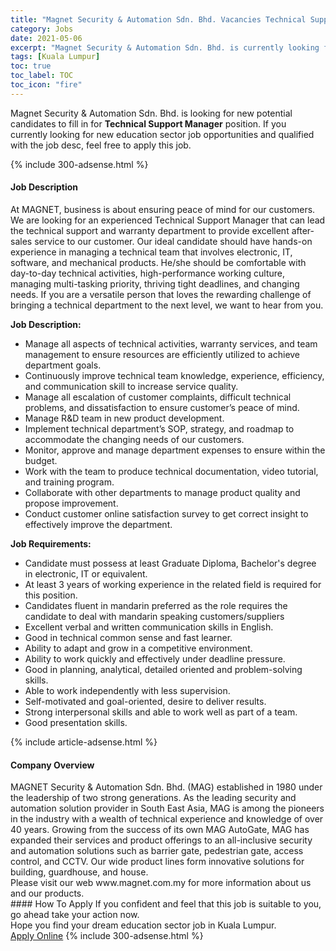 ```yaml
---
title: "Magnet Security & Automation Sdn. Bhd. Vacancies Technical Support Manager" 
category: Jobs 
date: 2021-05-06 
excerpt: "Magnet Security & Automation Sdn. Bhd. is currently looking for suitable person to fill in the Technical Support Manager which positioned at Kuala Lumpur" 
tags: [Kuala Lumpur] 
toc: true 
toc_label: TOC 
toc_icon: "fire" 
--- 
```


<p>Magnet Security & Automation Sdn. Bhd. is looking for new potential candidates to fill in for <b>Technical Support Manager</b> position. If you currently looking for new education sector job opportunities and qualified with the job desc, feel free to apply this job.
</p>{% include 300-adsense.html %} 
<div><div><h4>Job Description</h4></div><div><div><span><div><p>At MAGNET, business is about ensuring peace of mind for our customers. We are looking for an experienced Technical Support Manager that can lead the technical support and warranty department to provide excellent after-sales service to our customer. Our ideal candidate should have hands-on experience in managing a technical team that involves electronic, IT, software, and mechanical products. He/she should be comfortable with day-to-day technical activities, high-performance working culture, managing multi-tasking priority, thriving tight deadlines, and changing needs. If you are a versatile person that loves the rewarding challenge of bringing a technical department to the next level, we want to hear from you.</p><p><strong>Job Description:</strong></p><ul><li>Manage all aspects of technical activities, warranty services, and team management to ensure resources are efficiently utilized to achieve department goals.</li><li>Continuously improve technical team knowledge, experience, efficiency, and communication skill to increase service quality.</li><li>Manage all escalation of customer complaints, difficult technical problems, and dissatisfaction to ensure customer&#8217;s peace of mind.</li><li>Manage R&amp;D team in new product development.</li><li>Implement technical department&#8217;s SOP, strategy, and roadmap to accommodate the changing needs of our customers.</li><li>Monitor, approve and manage department expenses to ensure within the budget.</li><li>Work with the team to produce technical documentation, video tutorial, and training program.</li><li>Collaborate with other departments to manage product quality and propose improvement.</li><li>Conduct customer online satisfaction survey to get correct insight to effectively improve the department.</li></ul><p><strong>Job Requirements:</strong></p><ul><li>Candidate must possess at least Graduate Diploma, Bachelor's degree in electronic, IT or equivalent.</li><li>At least 3 years of working experience in the related field is required for this position.</li><li>Candidates fluent in mandarin preferred as the role requires the candidate to deal with mandarin speaking customers/suppliers</li><li>Excellent verbal and written communication skills in English.</li><li>Good in technical common sense and fast learner.</li><li>Ability to adapt and grow in a competitive environment.</li><li>Ability to work quickly and effectively under deadline pressure.</li><li>Good in planning, analytical, detailed oriented and problem-solving skills.</li><li>Able to work independently with less supervision.</li><li>Self-motivated and goal-oriented, desire to deliver results.</li><li>Strong interpersonal skills and able to work well as part of a team.</li><li>Good presentation skills.</li></ul></div></span></div></div></div> 
{% include article-adsense.html %} 
<div><div><h4>Company Overview</h4></div><div><div><span><div><div>MAGNET Security &amp; Automation Sdn. Bhd. (MAG) established in 1980 under the leadership of two strong generations. As the leading security and automation solution provider in South East Asia, MAG is among the pioneers in the industry with a wealth of technical experience and knowledge of over 40 years. Growing from the success of its own MAG AutoGate, MAG has expanded their services and product offerings to an all-inclusive security and automation solutions such as barrier gate, pedestrian gate, access control, and CCTV. Our wide product lines form innovative solutions for building, guardhouse, and house.</div>
<div>Please visit our web www.magnet.com.my for more information about us and our products.</div></div></span></div></div></div> 
#### How To Apply 
If you confident and feel that this job is suitable to you, go ahead take your action now. <br/> 
Hope you find your dream education sector job in Kuala Lumpur. <br/> 
<a href="https://www.jobstreet.com.my/en/job/technical-support-manager-4558230?jobId=jobstreet-my-job-4558230" class="btn btn--info" target="_blank" rel="nofollow noopenner">Apply Online</a> 
{% include 300-adsense.html %} 
